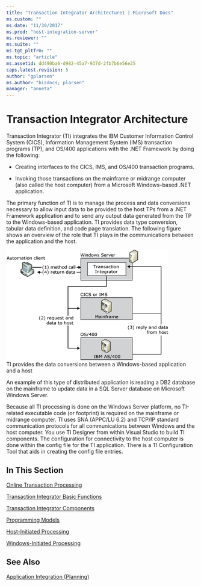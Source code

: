 ```yaml
---
title: "Transaction Integrator Architecture1 | Microsoft Docs"
ms.custom: ""
ms.date: "11/30/2017"
ms.prod: "host-integration-server"
ms.reviewer: ""
ms.suite: ""
ms.tgt_pltfrm: ""
ms.topic: "article"
ms.assetid: dd490ba6-d982-45a7-937d-2fb7b6e56e25
caps.latest.revision: 5
author: "gplarsen"
ms.author: "hisdocs; plarsen"
manager: "anneta"
---
```

# Transaction Integrator Architecture
Transaction Integrator (TI) integrates the IBM Customer Information Control System (CICS), Information Management System (IMS) transaction programs (TP), and OS/400 applications with the .NET Framework by doing the following:  
  
-   Creating interfaces to the CICS, IMS, and OS/400 transaction programs.  
  
-   Invoking those transactions on the mainframe or midrange computer (also called the host computer) from a Microsoft Windows–based .NET application.  
  
 The primary function of TI is to manage the process and data conversions necessary to allow input data to be provided to the host TPs from a .NET Framework application and to send any output data generated from the TP to the Windows-based application. TI provides data type conversion, tabular data definition, and code page translation. The following figure shows an overview of the role that TI plays in the communications between the application and the host.  
  
 ![](../core/media/his-ti01.gif "his_ti01")  
TI provides the data conversions between a Windows-based application and a host  
  
 An example of this type of distributed application is reading a DB2 database on the mainframe to update data in a SQL Server database on Microsoft Windows Server.  
  
 Because all TI processing is done on the Windows Server platform, no TI-related executable code (or footprint) is required on the mainframe or midrange computer. TI uses SNA (APPC/LU 6.2) and TCP/IP standard communication protocols for all communications between Windows and the host computer. You use TI Designer from within Visual Studio to build TI components. The configuration for connectivity to the host computer is done within the config file for the TI application. There is a TI Configuration Tool that aids in creating the config file entries.
  
## In This Section  
 [Online Transaction Processing](../core/online-transaction-processing2.md)  
  
 [Transaction Integrator Basic Functions](../core/transaction-integrator-basic-functions1.md)  
  
 [Transaction Integrator Components](../core/transaction-integrator-components1.md)  
  
 [Programming Models](../core/programming-models2.md)  
  
 [Host-Initiated Processing](../core/host-initiated-processing2.md)  
  
 [Windows-Initiated Processing](../core/windows-initiated-processing2.md)  
  
## See Also  
 [Application Integration (Planning)](../core/application-integration-planning-2.md)